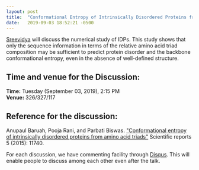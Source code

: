 ```yaml
---
layout: post
title:  "Conformational Entropy of Intrinsically Disordered Proteins from Amino Acid Triads"
date:   2019-09-03 18:52:21 -0500
---
```



[Sreevidya](https://www.imsc.res.in/sreevidya_t_s) will discuss the numerical study of IDPs. This study shows that only the sequence information in terms of the relative amino acid triad composition may be sufficient to predict protein disorder and the backbone conformational entropy, even in the absence of well-defined structure.

## Time and venue for the Discussion:
**Time:** Tuesday (September 03, 2019), 2:15 PM  
**Venue:** 326/327/117  

## Reference for the discussion:

Anupaul Baruah, Pooja Rani, and Parbati Biswas. ["Conformational entropy of intrinsically disordered proteins from amino acid triads"](https://www.nature.com/articles/srep11740) Scientific reports 5 (2015): 11740.

For each discussion, we have commenting facility through [Disqus](https://disqus.com/). This will enable people to discuss among each other even after the talk.
